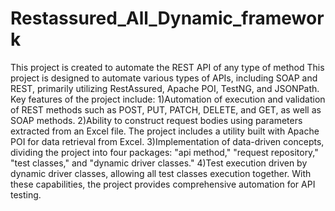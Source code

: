 # Restassured_All_Dynamic_framework
This project is created to automate the REST API of any type of method
This project is designed to automate various types of APIs, including SOAP and REST, primarily utilizing RestAssured, Apache POI, TestNG, and JSONPath.
Key features of the project include:
1)Automation of execution and validation of REST methods such as POST, PUT, PATCH, DELETE, and GET, as well as SOAP methods.
2)Ability to construct request bodies using parameters extracted from an Excel file. The project includes a utility built with Apache POI for  data retrieval from Excel.
3)Implementation of data-driven  concepts, dividing the project into four packages: "api method," "request repository," "test classes," and "dynamic driver classes."
4)Test execution driven by dynamic driver classes, allowing all test classes execution together.
With these capabilities, the project provides comprehensive automation for API testing.
